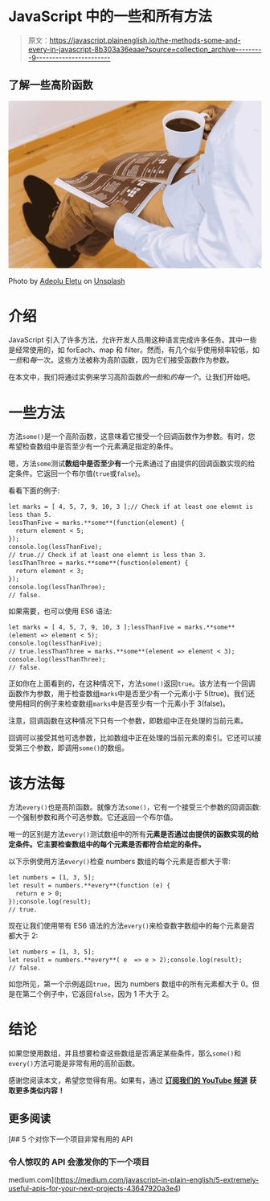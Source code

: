 # JavaScript 中的一些和所有方法

> 原文：<https://javascript.plainenglish.io/the-methods-some-and-every-in-javascript-8b303a36eaae?source=collection_archive---------9----------------------->

## 了解一些高阶函数

![](img/477d39ed9ebde7a650adea0460502e68.png)

Photo by [Adeolu Eletu](https://unsplash.com/@adeolueletu?utm_source=medium&utm_medium=referral) on [Unsplash](https://unsplash.com?utm_source=medium&utm_medium=referral)

# 介绍

JavaScript 引入了许多方法，允许开发人员用这种语言完成许多任务。其中一些是经常使用的，如 forEach、map 和 filter。然而，有几个似乎使用频率较低，如*一些*和*每*一次。这些方法被称为高阶函数，因为它们接受函数作为参数。

在本文中，我们将通过实例来学习高阶函数*的一些*和*的每一个*。让我们开始吧。

# 一些方法

方法`some()`是一个高阶函数，这意味着它接受一个回调函数作为参数。有时，您希望检查数组中是否至少有一个元素满足指定的条件。

嗯，方法`some`测试**数组中是否至少有**一个元素通过了由提供的回调函数实现的给定条件。它返回一个布尔值(`true`或`false`)。

看看下面的例子:

```
let marks = [ 4, 5, 7, 9, 10, 3 ];// Check if at least one elemnt is less than 5.
lessThanFive = marks.**some**(function(element) {     
  return element < 5; 
});
console.log(lessThanFive);
// true.// Check if at least one elemnt is less than 3.
lessThanThree = marks.**some**(function(element) {     
  return element < 3; 
});
console.log(lessThanThree);
// false.
```

如果需要，也可以使用 ES6 语法:

```
let marks = [ 4, 5, 7, 9, 10, 3 ];lessThanFive = marks.**some**(element => element < 5);
console.log(lessThanFive);
// true.lessThanThree = marks.**some**(element => element < 3);
console.log(lessThanThree);
// false.
```

正如你在上面看到的，在这种情况下，方法`some()`返回`true`。该方法有一个回调函数作为参数，用于检查数组`marks`中是否至少有一个元素小于 5(true)。我们还使用相同的例子来检查数组`marks`中是否至少有一个元素小于 3(false)。

注意，回调函数在这种情况下只有一个参数，即数组中正在处理的当前元素。

回调可以接受其他可选参数，比如数组中正在处理的当前元素的索引。它还可以接受第三个参数，即调用`some()`的数组。

# 该方法每

方法`every()`也是高阶函数。就像方法`some()`，它有一个接受三个参数的回调函数:一个强制参数和两个可选参数。它还返回一个布尔值。

唯一的区别是方法`every()`测试数组中的所有**元素是否通过由提供的函数实现的给定条件。它主要检查数组中的每个元素是否都符合给定的条件。**

以下示例使用方法`every()`检查 numbers 数组的每个元素是否都大于零:

```
let numbers = [1, 3, 5];
let result = numbers.**every**(function (e) {     
  return e > 0; 
});console.log(result);
// true.
```

现在让我们使用带有 ES6 语法的方法`every()`来检查数字数组中的每个元素是否都大于 2:

```
let numbers = [1, 3, 5];
let result = numbers.**every**( e  => e > 2);console.log(result);
// false.
```

如您所见，第一个示例返回`true`，因为 numbers 数组中的所有元素都大于 0。但是在第二个例子中，它返回`false`，因为 1 不大于 2。

# 结论

如果您使用数组，并且想要检查这些数组是否满足某些条件，那么`some()`和`every()`方法可能是非常有用的高阶函数。

感谢您阅读本文，希望您觉得有用。如果有，通过 [**订阅我们的 YouTube 频道**](https://www.youtube.com/channel/UCtipWUghju290NWcn8jhyAw?sub_confirmation=true) **获取更多类似内容！**

## 更多阅读

[](https://medium.com/javascript-in-plain-english/5-extremely-useful-apis-for-your-next-projects-43647920a3e4) [## 5 个对你下一个项目非常有用的 API

### 令人惊叹的 API 会激发你的下一个项目

medium.com](https://medium.com/javascript-in-plain-english/5-extremely-useful-apis-for-your-next-projects-43647920a3e4)